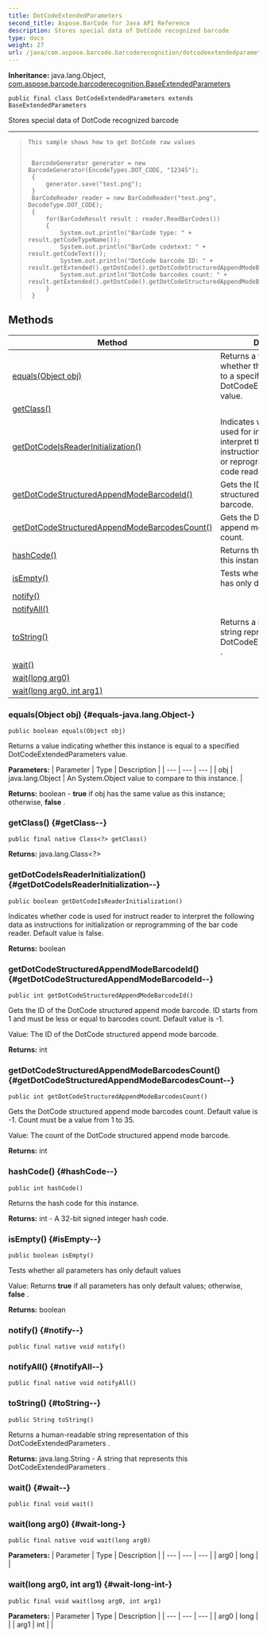 ```yaml
---
title: DotCodeExtendedParameters
second_title: Aspose.BarCode for Java API Reference
description: Stores special data of DotCode recognized barcode
type: docs
weight: 27
url: /java/com.aspose.barcode.barcoderecognition/dotcodeextendedparameters/
---
```

**Inheritance:**
java.lang.Object, [com.aspose.barcode.barcoderecognition.BaseExtendedParameters](../../com.aspose.barcode.barcoderecognition/baseextendedparameters)
```
public final class DotCodeExtendedParameters extends BaseExtendedParameters
```

Stores special data of DotCode recognized barcode

--------------------

> ```
> This sample shows how to get DotCode raw values
>  
> 
>  BarcodeGenerator generator = new BarcodeGenerator(EncodeTypes.DOT_CODE, "12345");
>  {
>      generator.save("test.png");
>  }
>  BarCodeReader reader = new BarCodeReader("test.png", DecodeType.DOT_CODE);
>  {
>      for(BarCodeResult result : reader.ReadBarCodes())
>      {
>          System.out.println("BarCode type: " + result.getCodeTypeName());
>          System.out.println("BarCode codetext: " + result.getCodeText());
>          System.out.println("DotCode barcode ID: " + result.getExtended().getDotCode().getDotCodeStructuredAppendModeBarcodeId());
>          System.out.println("DotCode barcodes count: " + result.getExtended().getDotCode().getDotCodeStructuredAppendModeBarcodesCount());
>      }
>  }
> ```
## Methods

| Method | Description |
| --- | --- |
| [equals(Object obj)](#equals-java.lang.Object-) | Returns a value indicating whether this instance is equal to a specified  DotCodeExtendedParameters  value. |
| [getClass()](#getClass--) |  |
| [getDotCodeIsReaderInitialization()](#getDotCodeIsReaderInitialization--) | Indicates whether code is used for instruct reader to interpret the following data as instructions for initialization or reprogramming of the bar code reader. |
| [getDotCodeStructuredAppendModeBarcodeId()](#getDotCodeStructuredAppendModeBarcodeId--) | Gets the ID of the DotCode structured append mode barcode. |
| [getDotCodeStructuredAppendModeBarcodesCount()](#getDotCodeStructuredAppendModeBarcodesCount--) | Gets the DotCode structured append mode barcodes count. |
| [hashCode()](#hashCode--) | Returns the hash code for this instance. |
| [isEmpty()](#isEmpty--) | Tests whether all parameters has only default values |
| [notify()](#notify--) |  |
| [notifyAll()](#notifyAll--) |  |
| [toString()](#toString--) | Returns a human-readable string representation of this  DotCodeExtendedParameters . |
| [wait()](#wait--) |  |
| [wait(long arg0)](#wait-long-) |  |
| [wait(long arg0, int arg1)](#wait-long-int-) |  |
### equals(Object obj) {#equals-java.lang.Object-}
```
public boolean equals(Object obj)
```


Returns a value indicating whether this instance is equal to a specified  DotCodeExtendedParameters  value.

**Parameters:**
| Parameter | Type | Description |
| --- | --- | --- |
| obj | java.lang.Object | An System.Object value to compare to this instance. |

**Returns:**
boolean -  **true**  if obj has the same value as this instance; otherwise,  **false** .
### getClass() {#getClass--}
```
public final native Class<?> getClass()
```




**Returns:**
java.lang.Class<?>
### getDotCodeIsReaderInitialization() {#getDotCodeIsReaderInitialization--}
```
public boolean getDotCodeIsReaderInitialization()
```


Indicates whether code is used for instruct reader to interpret the following data as instructions for initialization or reprogramming of the bar code reader. Default value is false.

**Returns:**
boolean
### getDotCodeStructuredAppendModeBarcodeId() {#getDotCodeStructuredAppendModeBarcodeId--}
```
public int getDotCodeStructuredAppendModeBarcodeId()
```


Gets the ID of the DotCode structured append mode barcode. ID starts from 1 and must be less or equal to barcodes count. Default value is -1.

Value: The ID of the DotCode structured append mode barcode.

**Returns:**
int
### getDotCodeStructuredAppendModeBarcodesCount() {#getDotCodeStructuredAppendModeBarcodesCount--}
```
public int getDotCodeStructuredAppendModeBarcodesCount()
```


Gets the DotCode structured append mode barcodes count. Default value is -1. Count must be a value from 1 to 35.

Value: The count of the DotCode structured append mode barcode.

**Returns:**
int
### hashCode() {#hashCode--}
```
public int hashCode()
```


Returns the hash code for this instance.

**Returns:**
int - A 32-bit signed integer hash code.
### isEmpty() {#isEmpty--}
```
public boolean isEmpty()
```


Tests whether all parameters has only default values

Value: Returns  **true**  if all parameters has only default values; otherwise,  **false** .

**Returns:**
boolean
### notify() {#notify--}
```
public final native void notify()
```




### notifyAll() {#notifyAll--}
```
public final native void notifyAll()
```




### toString() {#toString--}
```
public String toString()
```


Returns a human-readable string representation of this  DotCodeExtendedParameters .

**Returns:**
java.lang.String - A string that represents this  DotCodeExtendedParameters .
### wait() {#wait--}
```
public final void wait()
```




### wait(long arg0) {#wait-long-}
```
public final native void wait(long arg0)
```




**Parameters:**
| Parameter | Type | Description |
| --- | --- | --- |
| arg0 | long |  |

### wait(long arg0, int arg1) {#wait-long-int-}
```
public final void wait(long arg0, int arg1)
```




**Parameters:**
| Parameter | Type | Description |
| --- | --- | --- |
| arg0 | long |  |
| arg1 | int |  |

